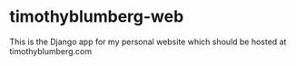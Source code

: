 timothyblumberg-web
===================

This is the Django app for my personal website which should be hosted at timothyblumberg.com
